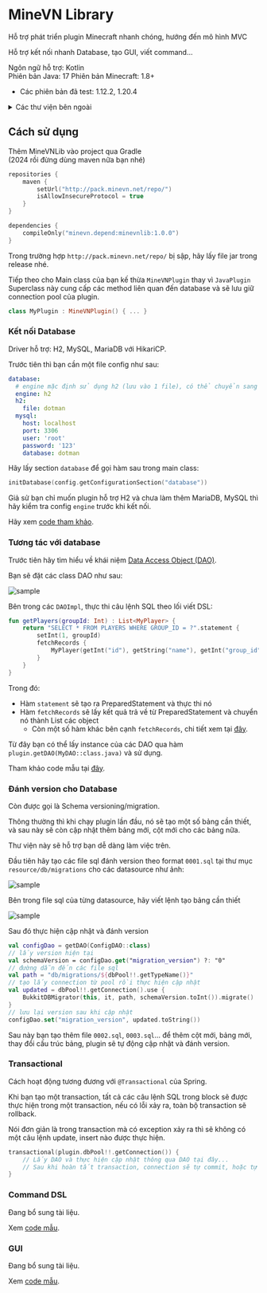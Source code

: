# MineVN Library 

Hỗ trợ phát triển plugin Minecraft nhanh chóng, hướng đến mô hình MVC

Hỗ trợ kết nối nhanh Database, tạo GUI, viết command...

Ngôn ngữ hỗ trợ: Kotlin  
Phiên bản Java: 17
Phiên bản Minecraft: 1.8+
- Các phiên bản đã test: 1.12.2, 1.20.4

<details><summary>Các thư viện bên ngoài</summary>

- HikariCP
- Gson
- H2 driver
- MySQL

</details>

## Cách sử dụng

Thêm MineVNLib vào project qua Gradle  
(2024 rồi đừng dùng maven nữa bạn nhé)

```kotlin
repositories {
    maven {
        setUrl("http://pack.minevn.net/repo/")
        isAllowInsecureProtocol = true
    }
}

dependencies {
    compileOnly("minevn.depend:minevnlib:1.0.0")
}
```

Trong trường hợp `http://pack.minevn.net/repo/` bị sập, hãy lấy file jar trong release nhé.

Tiếp theo cho Main class của bạn kế thừa `MineVNPlugin` thay vì `JavaPlugin`  
Superclass này cung cấp các method liên quan đến database và sẽ lưu giữ connection pool của plugin.

```kotlin
class MyPlugin : MineVNPlugin() { ... }
```


### Kết nối Database

Driver hỗ trợ: H2, MySQL, MariaDB với HikariCP.

Trước tiên thì bạn cần một file config như sau:

```yaml
database:
  # engine mặc định sử dụng h2 (lưu vào 1 file), có thể chuyển sang mysql
  engine: h2
  h2:
    file: dotman
  mysql:
    host: localhost
    port: 3306
    user: 'root'
    password: '123'
    database: dotman
```

Hãy lấy section `database` để gọi hàm sau trong main class:

```kotlin
initDatabase(config.getConfigurationSection("database"))
```

Giả sử bạn chỉ muốn plugin hỗ trợ H2 và chưa làm thêm MariaDB, MySQL thì hãy kiểm tra config `engine` trước khi kết nối.

Hãy xem [code tham khảo](https://github.com/minevn/dotman/blob/master/dotman-plugin/src/main/java/net/minevn/dotman/DotMan.kt#L64).

### Tương tác với database
Trước tiên hãy tìm hiểu về khái niệm [Data Access Object (DAO)](https://gpcoder.com/4935-huong-dan-java-design-pattern-dao/).

Bạn sẽ đặt các class DAO như sau:

![sample](https://i.imgur.com/IA345j6.png)

Bên trong các `DAOImpl`, thực thi câu lệnh SQL theo lối viết DSL:
```kotlin
fun getPlayers(groupId: Int) : List<MyPlayer> {
    return "SELECT * FROM PLAYERS WHERE GROUP_ID = ?".statement {
        setInt(1, groupId)
        fetchRecords {
            MyPlayer(getInt("id"), getString("name"), getInt("group_id"))
        }
    }
}
```

Trong đó:
- Hàm `statement` sẽ tạo ra PreparedStatement và thực thi nó
- Hàm `fetchRecords` sẽ lấy kết quả trả về từ PreparedStatement và chuyển nó thành List các object
  - Còn một số hàm khác bên cạnh `fetchRecords`, chi tiết xem tại [đây](https://github.com/MineVN/minevn-library/blob/master/minevnlib-master/src/main/java/net/minevn/libs/db/DataAccess.kt).

Từ đây bạn có thể lấy instance của các DAO qua hàm `plugin.getDAO(MyDAO::class.java)` và sử dụng.

Tham khảo code mẫu tại [đây](https://github.com/minevn/dotman/tree/master/dotman-plugin/src/main/java/net/minevn/dotman/database).

### Đánh version cho Database
Còn được gọi là Schema versioning/migration.

Thông thường thì khi chạy plugin lần đầu, nó sẽ tạo một số bảng cần thiết, và sau này sẽ còn cập nhật thêm bảng mới, cột mới cho các bảng nữa.

Thư viện này sẽ hỗ trợ bạn dễ dàng làm việc trên.

Đầu tiên hãy tạo các file sql đánh version theo format `0001.sql` tại thư mục `resource/db/migrations` cho các datasource như ảnh:

![sample](https://i.imgur.com/weivUOH.png)

Bên trong file sql của từng datasource, hãy viết lệnh tạo bảng cần thiết

![sample](https://i.imgur.com/BcGtihZ.png)

Sau đó thực hiện cập nhật và đánh version

```kotlin
val configDao = getDAO(ConfigDAO::class)
// lấy version hiện tại
val schemaVersion = configDao.get("migration_version") ?: "0"
// đường dẫn đến các file sql
val path = "db/migrations/${dbPool!!.getTypeName()}"
// tạo lấy connection từ pool rồi thực hiện cập nhật 
val updated = dbPool!!.getConnection().use {
    BukkitDBMigrator(this, it, path, schemaVersion.toInt()).migrate()
}
// lưu lại version sau khi cập nhật
configDao.set("migration_version", updated.toString())
```

Sau này bạn tạo thêm file `0002.sql`, `0003.sql`... để thêm cột mới, bảng mới, thay đổi cấu trúc bảng, plugin sẽ tự động cập nhật và đánh version.

### Transactional
Cách hoạt động tương đương với `@Transactional` của Spring.

Khi bạn tạo một transaction, tất cả các câu lệnh SQL trong block sẽ được thực hiện trong một transaction, nếu có lỗi xảy ra, toàn bộ transaction sẽ rollback.

Nói đơn giản là trong transaction mà có exception xảy ra thì sẽ không có một câu lệnh update, insert nào được thực hiện.

```kotlin
transactional(plugin.dbPool!!.getConnection()) {
    // Lấy DAO và thực hiện cập nhật thông qua DAO tại đây...
    // Sau khi hoàn tất transaction, connection sẽ tự commit, hoặc tự rollback nếu có exception.
}
```

### Command DSL

Đang bổ sung tài liệu.

Xem [code mẫu](https://github.com/minevn/dotman/blob/master/dotman-plugin/src/main/java/net/minevn/dotman/commands/AdminCmd.kt).

### GUI

Đang bổ sung tài liệu.

Xem [code mẫu](https://github.com/MineVN/dotman/blob/master/dotman-plugin/src/main/java/net/minevn/dotman/gui/CardPriceUI.kt).
